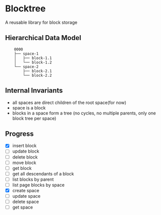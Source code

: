 # Blocktree

A reusable library for block storage

## Hierarchical Data Model
```text
    0000
    ├── space-1
    │   ├── block-1.1
    │   └── block-1.2
    └── space-2
        ├── block-2.1
        └── block-2.2
```

## Internal Invariants

- all spaces are direct children of the root space(for now)
- space is a block
- blocks in a space form a tree (no cycles, no multiple parents, only one block tree per space)

## Progress

- [x] insert block
- [ ] update block
- [ ] delete block
- [ ] move block
- [ ] get block
- [ ] get all descendants of a block
- [ ] list blocks by parent
- [ ] list page blocks by space
- [x] create space
- [ ] update space
- [ ] delete space
- [ ] get space
